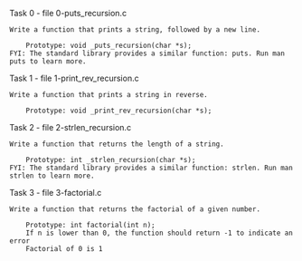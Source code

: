 Task 0 - file 0-puts_recursion.c

	Write a function that prints a string, followed by a new line.

		Prototype: void _puts_recursion(char *s);
	FYI: The standard library provides a similar function: puts. Run man puts to learn more.

Task 1 - file 1-print_rev_recursion.c

	Write a function that prints a string in reverse.

		Prototype: void _print_rev_recursion(char *s);

Task 2 - file 2-strlen_recursion.c

	Write a function that returns the length of a string.

		Prototype: int _strlen_recursion(char *s);
	FYI: The standard library provides a similar function: strlen. Run man strlen to learn more.

Task 3 - file 3-factorial.c

	Write a function that returns the factorial of a given number.

		Prototype: int factorial(int n);
		If n is lower than 0, the function should return -1 to indicate an error
		Factorial of 0 is 1



